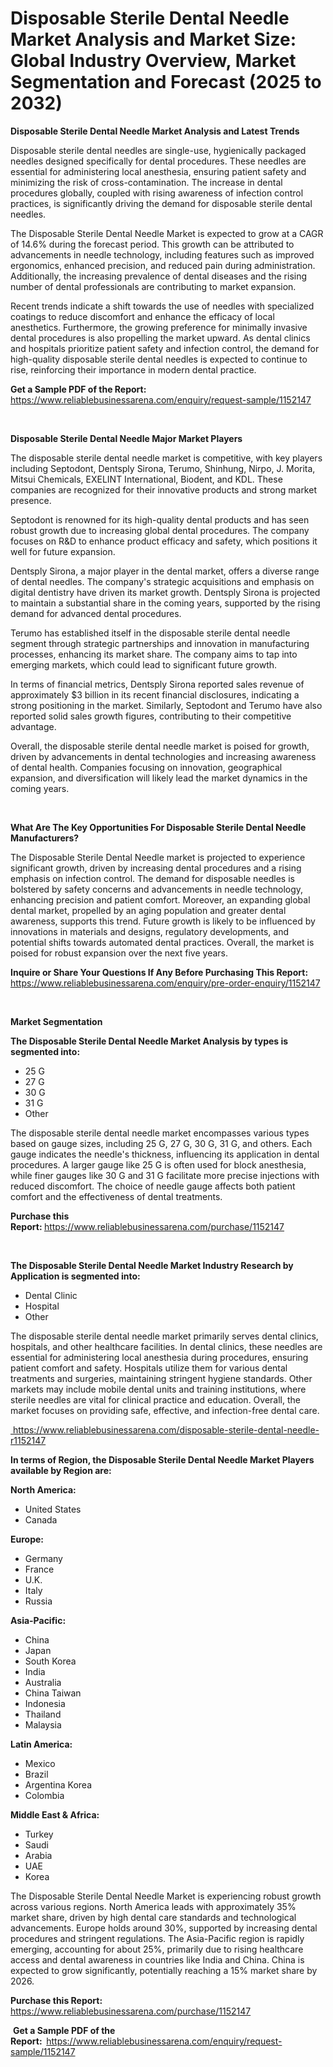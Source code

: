 <p><h1>Disposable Sterile Dental Needle Market Analysis and Market Size: Global Industry Overview, Market Segmentation and Forecast (2025 to 2032)</h1></p><p><strong>Disposable Sterile Dental Needle Market Analysis and Latest Trends</strong></p>
<p><p>Disposable sterile dental needles are single-use, hygienically packaged needles designed specifically for dental procedures. These needles are essential for administering local anesthesia, ensuring patient safety and minimizing the risk of cross-contamination. The increase in dental procedures globally, coupled with rising awareness of infection control practices, is significantly driving the demand for disposable sterile dental needles.</p><p>The Disposable Sterile Dental Needle Market is expected to grow at a CAGR of 14.6% during the forecast period. This growth can be attributed to advancements in needle technology, including features such as improved ergonomics, enhanced precision, and reduced pain during administration. Additionally, the increasing prevalence of dental diseases and the rising number of dental professionals are contributing to market expansion. </p><p>Recent trends indicate a shift towards the use of needles with specialized coatings to reduce discomfort and enhance the efficacy of local anesthetics. Furthermore, the growing preference for minimally invasive dental procedures is also propelling the market upward. As dental clinics and hospitals prioritize patient safety and infection control, the demand for high-quality disposable sterile dental needles is expected to continue to rise, reinforcing their importance in modern dental practice.</p></p>
<p><strong>Get a Sample PDF of the Report:&nbsp;</strong> <a href="https://www.reliablebusinessarena.com/enquiry/request-sample/1152147?utm_campaign=2146&utm_medium=2&utm_source=Github&utm_content=ia&utm_term=14042025&utm_id=disposable-sterile-dental-needle">https://www.reliablebusinessarena.com/enquiry/request-sample/1152147</a></p>
<p>&nbsp;</p>
<p><strong>Disposable Sterile Dental Needle Major Market Players</strong></p>
<p><p>The disposable sterile dental needle market is competitive, with key players including Septodont, Dentsply Sirona, Terumo, Shinhung, Nirpo, J. Morita, Mitsui Chemicals, EXELINT International, Biodent, and KDL. These companies are recognized for their innovative products and strong market presence.</p><p>Septodont is renowned for its high-quality dental products and has seen robust growth due to increasing global dental procedures. The company focuses on R&D to enhance product efficacy and safety, which positions it well for future expansion.</p><p>Dentsply Sirona, a major player in the dental market, offers a diverse range of dental needles. The company's strategic acquisitions and emphasis on digital dentistry have driven its market growth. Dentsply Sirona is projected to maintain a substantial share in the coming years, supported by the rising demand for advanced dental procedures.</p><p>Terumo has established itself in the disposable sterile dental needle segment through strategic partnerships and innovation in manufacturing processes, enhancing its market share. The company aims to tap into emerging markets, which could lead to significant future growth.</p><p>In terms of financial metrics, Dentsply Sirona reported sales revenue of approximately $3 billion in its recent financial disclosures, indicating a strong positioning in the market. Similarly, Septodont and Terumo have also reported solid sales growth figures, contributing to their competitive advantage.</p><p>Overall, the disposable sterile dental needle market is poised for growth, driven by advancements in dental technologies and increasing awareness of dental health. Companies focusing on innovation, geographical expansion, and diversification will likely lead the market dynamics in the coming years.</p></p>
<p>&nbsp;</p>
<p><strong>What Are The Key Opportunities For Disposable Sterile Dental Needle Manufacturers?</strong></p>
<p><p>The Disposable Sterile Dental Needle market is projected to experience significant growth, driven by increasing dental procedures and a rising emphasis on infection control. The demand for disposable needles is bolstered by safety concerns and advancements in needle technology, enhancing precision and patient comfort. Moreover, an expanding global dental market, propelled by an aging population and greater dental awareness, supports this trend. Future growth is likely to be influenced by innovations in materials and designs, regulatory developments, and potential shifts towards automated dental practices. Overall, the market is poised for robust expansion over the next five years.</p></p>
<p><strong>Inquire or Share Your Questions If Any Before Purchasing This Report:</strong> <a href="https://www.reliablebusinessarena.com/enquiry/pre-order-enquiry/1152147?utm_campaign=2146&utm_medium=2&utm_source=Github&utm_content=ia&utm_term=14042025&utm_id=disposable-sterile-dental-needle">https://www.reliablebusinessarena.com/enquiry/pre-order-enquiry/1152147</a></p>
<p>&nbsp;</p>
<p><strong>Market Segmentation</strong></p>
<p><strong>The Disposable Sterile Dental Needle Market Analysis by types is segmented into:</strong></p>
<p><ul><li>25 G</li><li>27 G</li><li>30 G</li><li>31 G</li><li>Other</li></ul></p>
<p><p>The disposable sterile dental needle market encompasses various types based on gauge sizes, including 25 G, 27 G, 30 G, 31 G, and others. Each gauge indicates the needle's thickness, influencing its application in dental procedures. A larger gauge like 25 G is often used for block anesthesia, while finer gauges like 30 G and 31 G facilitate more precise injections with reduced discomfort. The choice of needle gauge affects both patient comfort and the effectiveness of dental treatments.</p></p>
<p><strong>Purchase this Report:&nbsp;</strong><a href="https://www.reliablebusinessarena.com/purchase/1152147?utm_campaign=2146&utm_medium=2&utm_source=Github&utm_content=ia&utm_term=14042025&utm_id=disposable-sterile-dental-needle">https://www.reliablebusinessarena.com/purchase/1152147</a></p>
<p>&nbsp;</p>
<p><strong>The Disposable Sterile Dental Needle Market Industry Research by Application is segmented into:</strong></p>
<p><ul><li>Dental Clinic</li><li>Hospital</li><li>Other</li></ul></p>
<p><p>The disposable sterile dental needle market primarily serves dental clinics, hospitals, and other healthcare facilities. In dental clinics, these needles are essential for administering local anesthesia during procedures, ensuring patient comfort and safety. Hospitals utilize them for various dental treatments and surgeries, maintaining stringent hygiene standards. Other markets may include mobile dental units and training institutions, where sterile needles are vital for clinical practice and education. Overall, the market focuses on providing safe, effective, and infection-free dental care.</p></p>
<p><a href="https://www.reliablebusinessarena.com/disposable-sterile-dental-needle-r1152147?utm_campaign=2146&utm_medium=2&utm_source=Github&utm_content=ia&utm_term=14042025&utm_id=disposable-sterile-dental-needle">&nbsp;https://www.reliablebusinessarena.com/disposable-sterile-dental-needle-r1152147</a></p>
<p><strong>In terms of Region, the Disposable Sterile Dental Needle Market Players available by Region are:</strong></p>
<p>
    <p> <strong> North America: </strong>
        <ul>
            <li>United States</li>
            <li>Canada</li>
        </ul>
        </p> 
    <p> <strong> Europe: </strong>
        <ul>
            <li>Germany</li>
            <li>France</li>
            <li>U.K.</li>
            <li>Italy</li>
            <li>Russia</li>
        </ul>
        </p> 
    <p> <strong> Asia-Pacific: </strong>
        <ul>
            <li>China</li>
            <li>Japan</li>
            <li>South Korea</li>
            <li>India</li>
            <li>Australia</li>
            <li>China Taiwan</li>
            <li>Indonesia</li>
            <li>Thailand</li>
            <li>Malaysia</li>
        </ul>
        </p> 
    <p> <strong> Latin America: </strong>
        <ul>
            <li>Mexico</li>
            <li>Brazil</li>
            <li>Argentina Korea</li>
            <li>Colombia</li>
        </ul>
        </p> 
    <p> <strong> Middle East & Africa: </strong>
        <ul>
            <li>Turkey</li>
            <li>Saudi</li>
            <li>Arabia</li>
            <li>UAE</li>
            <li>Korea</li>
        </ul>
    </p>
    </p>
<p><p>The Disposable Sterile Dental Needle Market is experiencing robust growth across various regions. North America leads with approximately 35% market share, driven by high dental care standards and technological advancements. Europe holds around 30%, supported by increasing dental procedures and stringent regulations. The Asia-Pacific region is rapidly emerging, accounting for about 25%, primarily due to rising healthcare access and dental awareness in countries like India and China. China is expected to grow significantly, potentially reaching a 15% market share by 2026.</p></p>
<p><strong>Purchase this Report: </strong><a href="https://www.reliablebusinessarena.com/purchase/1152147?utm_campaign=2146&utm_medium=2&utm_source=Github&utm_content=ia&utm_term=14042025&utm_id=disposable-sterile-dental-needle">https://www.reliablebusinessarena.com/purchase/1152147</a></p>
<p>&nbsp;<strong>Get a Sample PDF of the Report:&nbsp;&nbsp;</strong><a href="https://www.reliablebusinessarena.com/enquiry/request-sample/1152147?utm_campaign=2146&utm_medium=2&utm_source=Github&utm_content=ia&utm_term=14042025&utm_id=disposable-sterile-dental-needle">https://www.reliablebusinessarena.com/enquiry/request-sample/1152147</a></p>
<p><strong></strong></p>
<p><p></p><p></p><p></p></p>